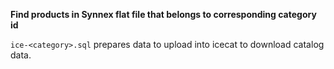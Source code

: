 **Find products in Synnex flat file that belongs to corresponding category id**

`ice-<category>.sql` prepares data to upload into icecat to download catalog data.

